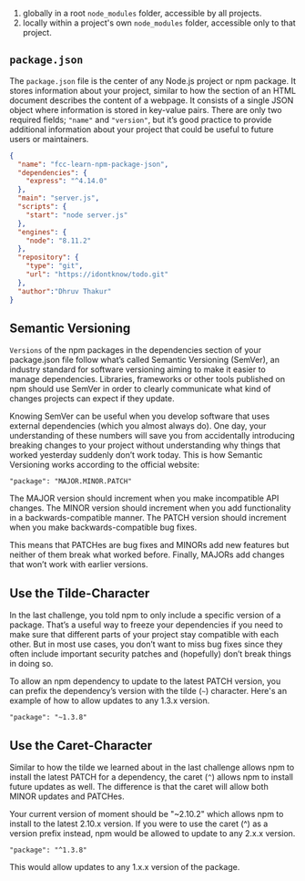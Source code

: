 
1. globally in a root `node_modules` folder, accessible by all projects.
2. locally within a project's own `node_modules` folder, accessible only to that project.

## `package.json`

The `package.json` file is the center of any Node.js project or npm package. It stores information about your project, similar to how the <head> section of an HTML document describes the content of a webpage. It consists of a single JSON object where information is stored in key-value pairs. There are only two required fields; `"name"` and `"version"`, but it’s good practice to provide additional information about your project that could be useful to future users or maintainers.

```json
{
  "name": "fcc-learn-npm-package-json",
  "dependencies": {
    "express": "^4.14.0"
  },
  "main": "server.js",
  "scripts": {
    "start": "node server.js"
  },
  "engines": {
    "node": "8.11.2"
  },
  "repository": {
    "type": "git",
    "url": "https://idontknow/todo.git"
  },
  "author":"Dhruv Thakur"
}
```

## Semantic Versioning

`Versions` of the npm packages in the dependencies section of your package.json file follow what’s called Semantic Versioning (SemVer), an industry standard for software versioning aiming to make it easier to manage dependencies. Libraries, frameworks or other tools published on npm should use SemVer in order to clearly communicate what kind of changes projects can expect if they update.

Knowing SemVer can be useful when you develop software that uses external dependencies (which you almost always do). One day, your understanding of these numbers will save you from accidentally introducing breaking changes to your project without understanding why things that worked yesterday suddenly don’t work today. This is how Semantic Versioning works according to the official website:

```
"package": "MAJOR.MINOR.PATCH"
```

The MAJOR version should increment when you make incompatible API changes. The MINOR version should increment when you add functionality in a backwards-compatible manner. The PATCH version should increment when you make backwards-compatible bug fixes. 

This means that PATCHes are bug fixes and MINORs add new features but neither of them break what worked before. Finally, MAJORs add changes that won’t work with earlier versions.

## Use the Tilde-Character

In the last challenge, you told npm to only include a specific version of a package. That’s a useful way to freeze your dependencies if you need to make sure that different parts of your project stay compatible with each other. But in most use cases, you don’t want to miss bug fixes since they often include important security patches and (hopefully) don’t break things in doing so.

To allow an npm dependency to update to the latest PATCH version, you can prefix the dependency’s version with the tilde (`~`) character. Here's an example of how to allow updates to any 1.3.x version.

```
"package": "~1.3.8"
```

## Use the Caret-Character

Similar to how the tilde we learned about in the last challenge allows npm to install the latest PATCH for a dependency, the caret (`^`) allows npm to install future updates as well. The difference is that the caret will allow both MINOR updates and PATCHes.

Your current version of moment should be "~2.10.2" which allows npm to install to the latest 2.10.x version. If you were to use the caret (^) as a version prefix instead, npm would be allowed to update to any 2.x.x version.

```
"package": "^1.3.8"
```

This would allow updates to any 1.x.x version of the package.
